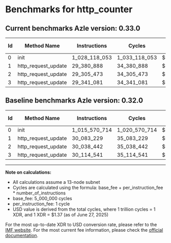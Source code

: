 # Benchmarks for http_counter

## Current benchmarks Azle version: 0.33.0
| Id | Method Name | Instructions | Cycles | USD | USD/Million Calls | Change |
|-----------|-------------|------------|--------|-----|--------------|-------|
| 0 | init | 1_028_118_053 | 1_033_118_053 | $0.0014153717 | $1_415.37 | <font color="red">+12_547_339</font> |
| 1 | http_request_update | 29_380_888 | 34_380_888 | $0.0000471018 | $47.10 | <font color="green">-702_341</font> |
| 2 | http_request_update | 29_305_473 | 34_305_473 | $0.0000469985 | $46.99 | <font color="green">-732_969</font> |
| 3 | http_request_update | 29_341_081 | 34_341_081 | $0.0000470473 | $47.04 | <font color="green">-773_460</font> |

## Baseline benchmarks Azle version: 0.32.0
| Id | Method Name | Instructions | Cycles | USD | USD/Million Calls |
|-----------|-------------|------------|--------|-----|--------------|
| 0 | init | 1_015_570_714 | 1_020_570_714 | $0.0013981819 | $1_398.18 |
| 1 | http_request_update | 30_083_229 | 35_083_229 | $0.0000480640 | $48.06 |
| 2 | http_request_update | 30_038_442 | 35_038_442 | $0.0000480027 | $48.00 |
| 3 | http_request_update | 30_114_541 | 35_114_541 | $0.0000481069 | $48.10 |



---

**Note on calculations:**
- All calculations assume a 13-node subnet
- Cycles are calculated using the formula: base_fee + per_instruction_fee \* number_of_instructions
- base_fee: 5_000_000 cycles
- per_instruction_fee: 1 cycle
- USD value is derived from the total cycles, where 1 trillion cycles = 1 XDR, and 1 XDR = $1.37 (as of June 27, 2025)

For the most up-to-date XDR to USD conversion rate, please refer to the [IMF website](https://www.imf.org/external/np/fin/data/rms_sdrv.aspx).
For the most current fee information, please check the [official documentation](https://internetcomputer.org/docs/references/cycles-cost-formulas).